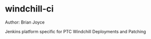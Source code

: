 # windchill-ci
Author: Brian Joyce

Jenkins platform specific for PTC Windchill Deployments and Patching
